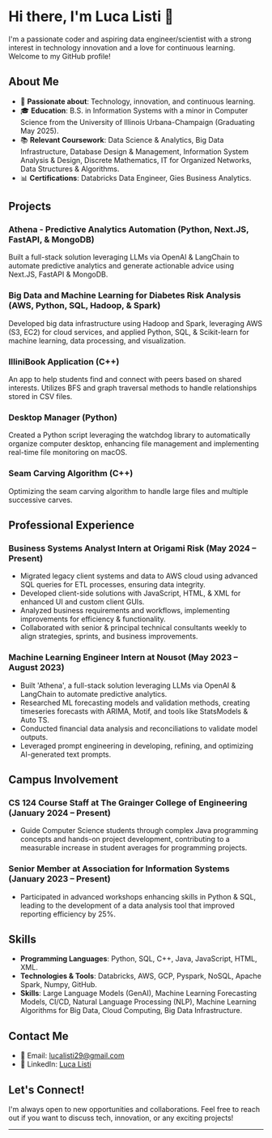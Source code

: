 # Hi there, I'm Luca Listi 👋

I'm a passionate coder and aspiring data engineer/scientist with a strong interest in technology innovation and a love for continuous learning. Welcome to my GitHub profile!

## About Me

- 🌟 **Passionate about**: Technology, innovation, and continuous learning.
- 🎓 **Education**: B.S. in Information Systems with a minor in Computer Science from the University of Illinois Urbana-Champaign (Graduating May 2025).
- 📚 **Relevant Coursework**: Data Science & Analytics, Big Data Infrastructure, Database Design & Management, Information System Analysis & Design, Discrete Mathematics, IT for Organized Networks, Data Structures & Algorithms.
- 📊 **Certifications**: Databricks Data Engineer, Gies Business Analytics.

## Projects

### Athena - Predictive Analytics Automation (Python, Next.JS, FastAPI, & MongoDB)
Built a full-stack solution leveraging LLMs via OpenAI & LangChain to automate predictive analytics and generate actionable advice using Next.JS, FastAPI & MongoDB.

### Big Data and Machine Learning for Diabetes Risk Analysis (AWS, Python, SQL, Hadoop, & Spark)
Developed big data infrastructure using Hadoop and Spark, leveraging AWS (S3, EC2) for cloud services, and applied Python, SQL, & Scikit-learn for machine learning, data processing, and visualization.

### IlliniBook Application (C++)
An app to help students find and connect with peers based on shared interests. Utilizes BFS and graph traversal methods to handle relationships stored in CSV files.

### Desktop Manager (Python)
Created a Python script leveraging the watchdog library to automatically organize computer desktop, enhancing file management and implementing real-time file monitoring on macOS.

### Seam Carving Algorithm (C++)
Optimizing the seam carving algorithm to handle large files and multiple successive carves.

## Professional Experience

### Business Systems Analyst Intern at Origami Risk (May 2024 – Present)
- Migrated legacy client systems and data to AWS cloud using advanced SQL queries for ETL processes, ensuring data integrity.
- Developed client-side solutions with JavaScript, HTML, & XML for enhanced UI and custom client GUIs.
- Analyzed business requirements and workflows, implementing improvements for efficiency & functionality.
- Collaborated with senior & principal technical consultants weekly to align strategies, sprints, and business improvements.

### Machine Learning Engineer Intern at Nousot (May 2023 – August 2023)
- Built 'Athena', a full-stack solution leveraging LLMs via OpenAI & LangChain to automate predictive analytics.
- Researched ML forecasting models and validation methods, creating timeseries forecasts with ARIMA, Motif, and tools like StatsModels & Auto TS.
- Conducted financial data analysis and reconciliations to validate model outputs.
- Leveraged prompt engineering in developing, refining, and optimizing AI-generated text prompts.

## Campus Involvement

### CS 124 Course Staff at The Grainger College of Engineering (January 2024 – Present)
- Guide Computer Science students through complex Java programming concepts and hands-on project development, contributing to a measurable increase in student averages for programming projects.

### Senior Member at Association for Information Systems (January 2023 – Present)
- Participated in advanced workshops enhancing skills in Python & SQL, leading to the development of a data analysis tool that improved reporting efficiency by 25%.

## Skills

- **Programming Languages**: Python, SQL, C++, Java, JavaScript, HTML, XML.
- **Technologies & Tools**: Databricks, AWS, GCP, Pyspark, NoSQL, Apache Spark, Numpy, GitHub.
- **Skills**: Large Language Models (GenAI), Machine Learning Forecasting Models, CI/CD, Natural Language Processing (NLP), Machine Learning Algorithms for Big Data, Cloud Computing, Big Data Infrastructure.

## Contact Me

- 📧 Email: [lucalisti29@gmail.com](mailto:lucalisti29@gmail.com)
- 💼 LinkedIn: [Luca Listi](https://www.linkedin.com/in/luca-listi-9b2374173/)


## Let's Connect!

I'm always open to new opportunities and collaborations. Feel free to reach out if you want to discuss tech, innovation, or any exciting projects!

---
